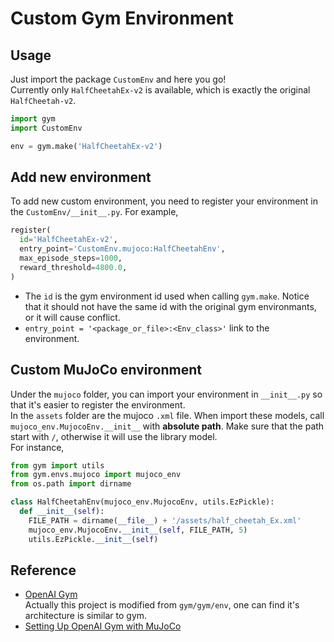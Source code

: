 Custom Gym Environment
=
Usage
-
  Just import the package ```CustomEnv``` and here you go! <br>
Currently only ```HalfCheetahEx-v2``` is available, which is exactly the original ```HalfCheetah-v2```.
```python
import gym
import CustomEnv

env = gym.make('HalfCheetahEx-v2')
```    

Add new environment
-
To add new custom environment, you need to register your environment in the ```CustomEnv/__init__.py```.
For example,
```python
register(
  id='HalfCheetahEx-v2',
  entry_point='CustomEnv.mujoco:HalfCheetahEnv',
  max_episode_steps=1000,
  reward_threshold=4800.0,
)
```
- The ```id``` is the gym environment id used when calling ```gym.make```. Notice that it should not have the same id with the original gym environmants, or it will cause conflict. <br>
- ```entry_point = '<package_or_file>:<Env_class>'``` link to the environment. 

Custom MuJoCo environment
-
Under the ```mujoco``` folder, you can import your environment in ```__init__.py``` so that it's easier to register the environment. <br>
In the ```assets``` folder are the mujoco ```.xml``` file. When import these models, call ```mujoco_env.MujocoEnv.__init__``` with **absolute path**. Make sure that the path start with ```/```, otherwise it will use the library model. <br>
For instance,
```python
from gym import utils
from gym.envs.mujoco import mujoco_env
from os.path import dirname

class HalfCheetahEnv(mujoco_env.MujocoEnv, utils.EzPickle):
  def __init__(self):
    FILE_PATH = dirname(__file__) + '/assets/half_cheetah_Ex.xml'
    mujoco_env.MujocoEnv.__init__(self, FILE_PATH, 5)
    utils.EzPickle.__init__(self)

```

Reference
-
* [OpenAI Gym](https://github.com/openai/gym) <br>
  Actually this project is modified from ```gym/gym/env```, one can find it's architecture is similar to gym. 
* [Setting Up OpenAI Gym with MuJoCo](https://www.andrewszot.com/blog/machine_learning/reinforcement_learning/gym_with_mujoco)
